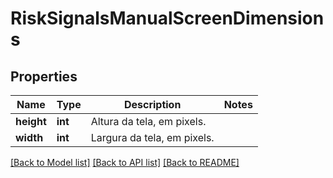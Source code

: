 # RiskSignalsManualScreenDimensions

## Properties
Name | Type | Description | Notes
------------ | ------------- | ------------- | -------------
**height** | **int** | Altura da tela, em pixels. | 
**width** | **int** | Largura da tela, em pixels. | 

[[Back to Model list]](../README.md#documentation-for-models) [[Back to API list]](../README.md#documentation-for-api-endpoints) [[Back to README]](../README.md)

